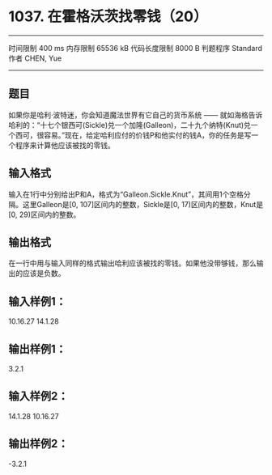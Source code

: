 ﻿# 1037. 在霍格沃茨找零钱（20）
---

时间限制
400 ms
内存限制
65536 kB
代码长度限制
8000 B
判题程序
Standard
作者
CHEN, Yue

---
## 题目
如果你是哈利·波特迷，你会知道魔法世界有它自己的货币系统 —— 就如海格告诉哈利的：“十七个银西可(Sickle)兑一个加隆(Galleon)，二十九个纳特(Knut)兑一个西可，很容易。”现在，给定哈利应付的价钱P和他实付的钱A，你的任务是写一个程序来计算他应该被找的零钱。

## 输入格式
输入在1行中分别给出P和A，格式为“Galleon.Sickle.Knut”，其间用1个空格分隔。这里Galleon是[0, 107]区间内的整数，Sickle是[0, 17)区间内的整数，Knut是[0, 29)区间内的整数。

## 输出格式
在一行中用与输入同样的格式输出哈利应该被找的零钱。如果他没带够钱，那么输出的应该是负数。

## 输入样例1：
10.16.27 14.1.28
## 输出样例1：
3.2.1
## 输入样例2：
14.1.28 10.16.27
## 输出样例2：
-3.2.1